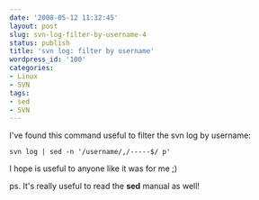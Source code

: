 ```yaml
---
date: '2008-05-12 11:32:45'
layout: post
slug: svn-log-filter-by-username-4
status: publish
title: 'svn log: filter by username'
wordpress_id: '100'
categories:
- Linux
- SVN
tags:
- sed
- SVN
---
```


I've found this command useful to filter the svn log by username:  
```
svn log | sed -n '/username/,/-----$/ p'
```
  
I hope is useful to anyone like it was for me ;)




ps. It's really useful to read the **sed** manual as well!
